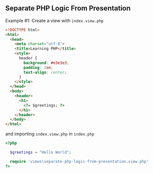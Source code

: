 ## Separate PHP Logic From Presentation

Example #1:
Create a view with `index.view.php`
```html
<!DOCTYPE html>
<html>
  <head>
    <meta charset="utf-8">
    <title>Learning PHP</title>
    <style>
      header {
        background: #e3e3e3;
        padding: 2em;
        text-align: center;
      }
    </style>
  </head>
  <body>
    <header>
      <h1>
        <?= $greetings; ?>
      </h1>
    </header>
  </body>
</html>
```

and importing `index.view.php` in `index.php`

```php
<?php

  $greetings = "Hello World";

  require 'views\separate-php-logic-from-presentation.view.php'
?>
```
